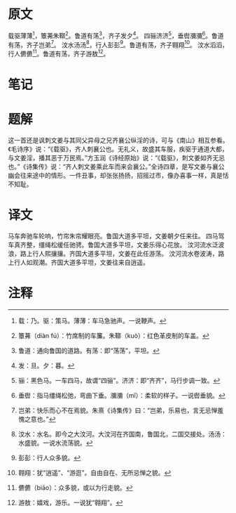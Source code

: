 # 原文
载驱薄薄[^1]，簟茀朱鞹[^2]。鲁道有荡[^3]，齐子发夕[^4]。
四骊济济[^5]，垂辔瀰瀰[^6]。鲁道有荡，齐子岂弟[^7]。
汶水汤汤[^8]，行人彭彭[^9]。鲁道有荡，齐子翱翔[^10]。
汶水滔滔，行人儦儦[^11]。鲁道有荡，齐子游敖[^12]。
# 笔记

# 题解
这一首还是讽刺文姜与其同父异母之兄齐襄公纵淫的诗，可与《南山》相互参看。《毛诗序》说：“《载驱》，齐人刺襄公也。无礼义，故盛其车服，疾驱于通道大都，与文姜淫，播其恶于万民焉。”方玉润《诗经原始》说：“《载驱》，刺文姜如齐无忌也。”《诗集传》说：“齐人刺文姜乘此车而来会襄公。”全诗四章，是写文姜与襄公幽会往来途中的情形。一件丑事，却张张扬扬，招摇过市，像办喜事一样，真是恬不知耻。
# 译文
马车奔驰车轮响，竹帘朱帘耀眼亮。鲁国大道多平坦，文姜朝夕任来往。
四马驾车真齐整，缰绳松缓任驰骋。鲁国大道多平坦，文姜乐得心花放。
汶河流水泛波浪，路上行人熙攘攘。齐国大道多平坦，文姜在此任游荡。
汶河流水卷波涛，路上行人如观潮。齐国大道多平坦，文姜往来自逍遥。
# 注释

[^1]: 载：乃。驱：策马。薄薄：车马急驰声。一说鞭声。
[^2]: 簟茀（diàn fú）：竹席制的车簾。朱鞹（kuò）：红色革皮制的车盖。
[^3]: 鲁道：通向鲁国的道路。有荡：即“荡荡”，平坦。
[^4]: 发：旦。夕：暮。
[^5]: 骊：黑色马。一车四马，故谓“四骊”。济济：即“齐齐”，马行步调一致。
[^6]: 垂辔：指马缰绳松弛，弯曲下垂。瀰瀰（mǐ）：柔软的样子。一说辔垂貌。
[^7]: 岂弟：快乐而心不在焉貌。朱熹《诗集传》曰：“岂弟，乐易也，言无忌惮羞愧之意也。”
[^8]: 汶水：水名。即今之大汶河。大汶河在齐国南，鲁国北，二国交接处。汤汤：水盛貌。一说水流荡貌。
[^9]: 彭彭：行人众多貌。
[^10]: 翱翔：犹“逍遥”、“游逛”。自由自在、无所忌惮之貌。
[^11]: 儦儦（biāo）：众多貌，或以为行走貌。
[^12]: 游敖：嬉戏，游乐。一说犹“翱翔”。